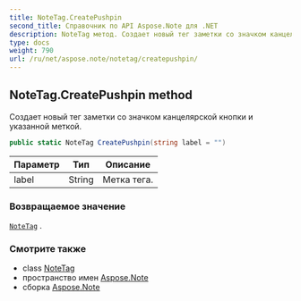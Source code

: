 ```yaml
---
title: NoteTag.CreatePushpin
second_title: Справочник по API Aspose.Note для .NET
description: NoteTag метод. Создает новый тег заметки со значком канцелярской кнопки и указанной меткой.
type: docs
weight: 790
url: /ru/net/aspose.note/notetag/createpushpin/
---
```

## NoteTag.CreatePushpin method

Создает новый тег заметки со значком канцелярской кнопки и указанной меткой.

```csharp
public static NoteTag CreatePushpin(string label = "")
```

| Параметр | Тип | Описание |
| --- | --- | --- |
| label | String | Метка тега. |

### Возвращаемое значение

[`NoteTag`](../) .

### Смотрите также

* class [NoteTag](../)
* пространство имен [Aspose.Note](../../notetag/)
* сборка [Aspose.Note](../../../)


